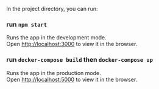 In the project directory, you can run:

### run `npm start`

Runs the app in the development mode.\
Open [http://localhost:3000](http://localhost:3000) to view it in the browser.

### run `docker-compose build` then `docker-compose up`

Runs the app in the production mode.\
Open [http://localhost:5000](http://localhost:5000) to view it in the browser.
